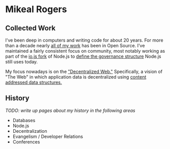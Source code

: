 # Mikeal Rogers

<Social />

## Collected Work

I've been deep in computers and writing code for about 20 years. For more than a decade nearly [all of my work](https://github.com/mikeal) 
has been in Open Source. I've maintained a fairly consistent focus on community, most notably working as part of the 
[io.js fork](https://www.infoworld.com/article/2855057/application-development/why-iojs-decided-to-fork-nodejs.html) of Node.js 
to [define the governance structure](https://medium.com/the-node-js-collection/healthy-open-source-967fa8be7951) Node.js still uses today.

My focus nowadays is on the ["Decentralized Web."](https://www.theguardian.com/technology/2018/sep/08/decentralisation-next-big-step-for-the-world-wide-web-dweb-data-internet-censorship-brewster-kahle) 
Specifically, a vision of "The Web" in which application data is decentralized using [content addressed data structures.](https://proto.school/#/data-structures/01)

## History

*TODO: write up pages about my history in the following areas*

* Databases
* Node.js
* Decentralization
* Evangelism / Developer Relations
* Conferences

<BlogRecent />

